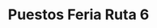 ---
title: "Puestos Feria Ruta 6"
url: /campana/puestos-feria-ruta-6-avenida-rivadavia-8/
shop: comodidad
---